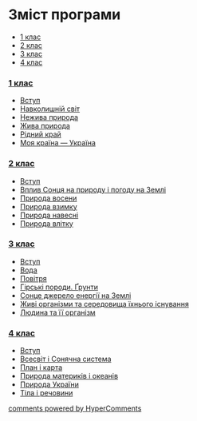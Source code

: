 <div id="hypercomments_widget" class="js-hypercomments-widget invisible"></div>

# Зміст програми

<div>
  <!-- Nav tabs -->
  <ul class="nav nav-tabs" role="tablist">
    <li role="presentation" class="active"><a href="#home" aria-controls="home" role="tab" data-toggle="tab">1 клас</a></li>
    <li role="presentation"><a href="#menu1" aria-controls="menu1" role="tab" data-toggle="tab">2 клас</a></li>
    <li role="presentation"><a href="#menu2" aria-controls="menu2" role="tab" data-toggle="tab">3 клас</a></li>
    <li role="presentation"><a href="#menu3" aria-controls="menu3" role="tab" data-toggle="tab">4 клас</a></li>
  </ul>
  <!-- Tab panes -->
  <div class="tab-content">
    <div role="tabpanel" class="tab-pane active" id="home"><h3><a href="http://naturemon14.ed-era.com/1/1_klas.html">1 клас</a></h3>
<ul type="disc">
<li><a href="http://naturemon14.ed-era.com/1/vstup.html">Вступ</a></li>
<li><a href="http://naturemon14.ed-era.com/1/navk_svit.html">Навколишній світ</a></li>
<li><a href="http://naturemon14.ed-era.com/1/nejyva_pryroda.html">Нежива природа</a></li>
<li><a href="http://naturemon14.ed-era.com/1/jyva_pryroda.html">Жива природа</a></li>
<li><a href="http://naturemon14.ed-era.com/1/ridnyi_krai.html">Рідний край</a></li>
<li><a href="http://naturemon14.ed-era.com/1/moja_kraina.html">Моя країна — Україна</a></li>
</ul>
</div>
<div role="tabpanel" class="tab-pane" id="menu1"><h3><a href="http://naturemon14.ed-era.com/2/2_klas.html">2 клас</a></h3>
<ul type="disc">
<li><a href="http://naturemon14.ed-era.com/2/vstup.html">Вступ</a></li>
<li><a href="http://naturemon14.ed-era.com/2/vplyv_sonce.html">Вплив Сонця на природу і погоду на Землі</a></li>
<li><a href="http://naturemon14.ed-era.com/2/voseny.html">Природа восени</a></li>
<li><a href="http://naturemon14.ed-era.com/2/vzymku.html">Природа взимку</a></li>
<li><a href="http://naturemon14.ed-era.com/2/navesni.html">Природа навесні</a></li>
<li><a href="http://naturemon14.ed-era.com/2/vlitku.html">Природа влітку</a></li>
</ul>
</div>
<div role="tabpanel" class="tab-pane" id="menu2"><h3><a href="http://naturemon14.ed-era.com/3/3_klas.html">3 клас</a></h3>
<ul type="disc">
<li><a href="http://naturemon14.ed-era.com/3/vstup.html">Вступ</a></li>
<li><a href="http://naturemon14.ed-era.com/3/voda.html">Вода</a></li>
<li><a href="http://naturemon14.ed-era.com/3/povitria.html">Повітря</a></li>
<li><a href="http://naturemon14.ed-era.com/3/girski_porodi.html">Гірські породи. Ґрунти</a></li>
<li><a href="http://naturemon14.ed-era.com/3/sonce_djerelo.html">Сонце джерело енергії на Землі</a></li>
<li><a href="http://naturemon14.ed-era.com/3/organizmi.html">Живі організми та середовища їхнього існування</a></li>
<li><a href="http://naturemon14.ed-era.com/3/human.html">Людина та її організм</a></li>
</ul>
</div>
<div role="tabpanel" class="tab-pane" id="menu3"><h3><a href="http://naturemon14.ed-era.com/4/4_klas.html">4 клас</a></h3>
<ul type="disc">
<li><a href="http://naturemon14.ed-era.com/4/vstup.html">Вступ</a></li>
<li><a href="http://naturemon14.ed-era.com/4/vsesvit.html">Всесвіт і Сонячна система</a></li>
<li><a href="http://naturemon14.ed-era.com/4/plan.html">План і карта</a></li>
<li><a href="http://naturemon14.ed-era.com/4/pryroda.html">Природа материків і океанів</a></li>
<li><a href="http://naturemon14.ed-era.com/4/ukraine.html">Природа України</a></li>
<li><a href="http://naturemon14.ed-era.com/4/tila_rechovini.html">Тіла і речовини</a></li>
</ul>
</div>
</div>
</div>

<div class="js-hypercomments-container">
<a href="http://hypercomments.com" class="hc-link" title="comments widget">comments powered by HyperComments</a>
</div>